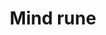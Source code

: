 ---
layout: item
title: Mind rune
item-id: 558
datatable: true
id: 558
name: "Mind rune"
monsters:
  - id: 26
    name: "Zombie"
    combat_level: 13
    wiki_url: "https://oldschool.runescape.wiki/w/Zombie#Level_13"
    drops:
      - quantity: "5"
        noted: false
        rarity: 0.0390625
  - id: 27
    name: "Zombie"
    combat_level: 13
    wiki_url: "https://oldschool.runescape.wiki/w/Zombie#Level_13"
    drops:
      - quantity: "5"
        noted: false
        rarity: 0.0390625
  - id: 28
    name: "Zombie"
    combat_level: 13
    wiki_url: "https://oldschool.runescape.wiki/w/Zombie#Level_13"
    drops:
      - quantity: "5"
        noted: false
        rarity: 0.0390625
  - id: 29
    name: "Zombie"
    combat_level: 13
    wiki_url: "https://oldschool.runescape.wiki/w/Zombie#Level_13"
    drops:
      - quantity: "5"
        noted: false
        rarity: 0.0390625
  - id: 30
    name: "Zombie"
    combat_level: 13
    wiki_url: "https://oldschool.runescape.wiki/w/Zombie#Level_13"
    drops:
      - quantity: "5"
        noted: false
        rarity: 0.0390625
  - id: 31
    name: "Zombie"
    combat_level: 13
    wiki_url: "https://oldschool.runescape.wiki/w/Zombie#Level_13"
    drops:
      - quantity: "5"
        noted: false
        rarity: 0.0390625
  - id: 32
    name: "Zombie"
    combat_level: 13
    wiki_url: "https://oldschool.runescape.wiki/w/Zombie#Level_13"
    drops:
      - quantity: "5"
        noted: false
        rarity: 0.0390625
  - id: 33
    name: "Zombie"
    combat_level: 13
    wiki_url: "https://oldschool.runescape.wiki/w/Zombie#Level_13"
    drops:
      - quantity: "5"
        noted: false
        rarity: 0.0390625
  - id: 34
    name: "Zombie"
    combat_level: 13
    wiki_url: "https://oldschool.runescape.wiki/w/Zombie#Level_13"
    drops:
      - quantity: "5"
        noted: false
        rarity: 0.0390625
  - id: 35
    name: "Zombie"
    combat_level: 13
    wiki_url: "https://oldschool.runescape.wiki/w/Zombie#Level_13"
    drops:
      - quantity: "5"
        noted: false
        rarity: 0.0390625
  - id: 36
    name: "Zombie"
    combat_level: 13
    wiki_url: "https://oldschool.runescape.wiki/w/Zombie#Level_13"
    drops:
      - quantity: "5"
        noted: false
        rarity: 0.0390625
  - id: 37
    name: "Zombie"
    combat_level: 13
    wiki_url: "https://oldschool.runescape.wiki/w/Zombie#Level_13"
    drops:
      - quantity: "5"
        noted: false
        rarity: 0.0390625
  - id: 38
    name: "Zombie"
    combat_level: 13
    wiki_url: "https://oldschool.runescape.wiki/w/Zombie#Level_13"
    drops:
      - quantity: "5"
        noted: false
        rarity: 0.0390625
  - id: 39
    name: "Zombie"
    combat_level: 13
    wiki_url: "https://oldschool.runescape.wiki/w/Zombie#Level_13"
    drops:
      - quantity: "5"
        noted: false
        rarity: 0.0390625
  - id: 40
    name: "Zombie"
    combat_level: 13
    wiki_url: "https://oldschool.runescape.wiki/w/Zombie#Level_13"
    drops:
      - quantity: "5"
        noted: false
        rarity: 0.0390625
  - id: 41
    name: "Zombie"
    combat_level: 13
    wiki_url: "https://oldschool.runescape.wiki/w/Zombie#Level_13"
    drops:
      - quantity: "5"
        noted: false
        rarity: 0.0390625
  - id: 42
    name: "Zombie"
    combat_level: 18
    wiki_url: "https://oldschool.runescape.wiki/w/Zombie#Level_18"
    drops:
      - quantity: "5"
        noted: false
        rarity: 0.0390625
  - id: 43
    name: "Zombie"
    combat_level: 18
    wiki_url: "https://oldschool.runescape.wiki/w/Zombie#Level_18"
    drops:
      - quantity: "5"
        noted: false
        rarity: 0.0390625
  - id: 44
    name: "Zombie"
    combat_level: 18
    wiki_url: "https://oldschool.runescape.wiki/w/Zombie#Level_18"
    drops:
      - quantity: "5"
        noted: false
        rarity: 0.0390625
  - id: 45
    name: "Zombie"
    combat_level: 18
    wiki_url: "https://oldschool.runescape.wiki/w/Zombie#Level_18"
    drops:
      - quantity: "5"
        noted: false
        rarity: 0.0390625
  - id: 46
    name: "Zombie"
    combat_level: 18
    wiki_url: "https://oldschool.runescape.wiki/w/Zombie#Level_18"
    drops:
      - quantity: "5"
        noted: false
        rarity: 0.0390625
  - id: 47
    name: "Zombie"
    combat_level: 18
    wiki_url: "https://oldschool.runescape.wiki/w/Zombie#Level_18"
    drops:
      - quantity: "5"
        noted: false
        rarity: 0.0390625
  - id: 48
    name: "Zombie"
    combat_level: 18
    wiki_url: "https://oldschool.runescape.wiki/w/Zombie#Level_18"
    drops:
      - quantity: "5"
        noted: false
        rarity: 0.0390625
  - id: 49
    name: "Zombie"
    combat_level: 24
    wiki_url: "https://oldschool.runescape.wiki/w/Zombie#Level_24"
    drops:
      - quantity: "5"
        noted: false
        rarity: 0.0390625
  - id: 50
    name: "Zombie"
    combat_level: 24
    wiki_url: "https://oldschool.runescape.wiki/w/Zombie#Level_24"
    drops:
      - quantity: "5"
        noted: false
        rarity: 0.0390625
  - id: 51
    name: "Zombie"
    combat_level: 24
    wiki_url: "https://oldschool.runescape.wiki/w/Zombie#Level_24"
    drops:
      - quantity: "5"
        noted: false
        rarity: 0.0390625
  - id: 52
    name: "Zombie"
    combat_level: 24
    wiki_url: "https://oldschool.runescape.wiki/w/Zombie#Level_24"
    drops:
      - quantity: "5"
        noted: false
        rarity: 0.0390625
  - id: 53
    name: "Zombie"
    combat_level: 24
    wiki_url: "https://oldschool.runescape.wiki/w/Zombie#Level_24"
    drops:
      - quantity: "5"
        noted: false
        rarity: 0.0390625
  - id: 54
    name: "Zombie"
    combat_level: 24
    wiki_url: "https://oldschool.runescape.wiki/w/Zombie#Level_24"
    drops:
      - quantity: "5"
        noted: false
        rarity: 0.0390625
  - id: 55
    name: "Zombie"
    combat_level: 24
    wiki_url: "https://oldschool.runescape.wiki/w/Zombie#Level_24"
    drops:
      - quantity: "5"
        noted: false
        rarity: 0.0390625
  - id: 56
    name: "Zombie"
    combat_level: 24
    wiki_url: "https://oldschool.runescape.wiki/w/Zombie#Level_24"
    drops:
      - quantity: "5"
        noted: false
        rarity: 0.0390625
  - id: 57
    name: "Zombie"
    combat_level: 24
    wiki_url: "https://oldschool.runescape.wiki/w/Zombie#Level_24"
    drops:
      - quantity: "5"
        noted: false
        rarity: 0.0390625
  - id: 58
    name: "Zombie"
    combat_level: 24
    wiki_url: "https://oldschool.runescape.wiki/w/Zombie#Level_24"
    drops:
      - quantity: "5"
        noted: false
        rarity: 0.0390625
  - id: 59
    name: "Zombie"
    combat_level: 24
    wiki_url: "https://oldschool.runescape.wiki/w/Zombie#Level_24"
    drops:
      - quantity: "5"
        noted: false
        rarity: 0.0390625
  - id: 60
    name: "Zombie"
    combat_level: 24
    wiki_url: "https://oldschool.runescape.wiki/w/Zombie#Level_24"
    drops:
      - quantity: "5"
        noted: false
        rarity: 0.0390625
  - id: 61
    name: "Zombie"
    combat_level: 24
    wiki_url: "https://oldschool.runescape.wiki/w/Zombie#Level_24"
    drops:
      - quantity: "5"
        noted: false
        rarity: 0.0390625
  - id: 62
    name: "Zombie"
    combat_level: 24
    wiki_url: "https://oldschool.runescape.wiki/w/Zombie#Level_24"
    drops:
      - quantity: "5"
        noted: false
        rarity: 0.0390625
  - id: 63
    name: "Zombie"
    combat_level: 24
    wiki_url: "https://oldschool.runescape.wiki/w/Zombie#Level_24"
    drops:
      - quantity: "5"
        noted: false
        rarity: 0.0390625
  - id: 291
    name: "Chaos dwarf"
    combat_level: 48
    wiki_url: "https://oldschool.runescape.wiki/w/Chaos_dwarf"
    drops:
      - quantity: "37"
        noted: false
        rarity: 0.0234375
  - id: 299
    name: "Gunthor the brave"
    combat_level: 29
    wiki_url: "https://oldschool.runescape.wiki/w/Gunthor_the_brave"
    drops:
      - quantity: "10"
        noted: false
        rarity: 0.015625
  - id: 510
    name: "Dark wizard"
    combat_level: 20
    wiki_url: "https://oldschool.runescape.wiki/w/Dark_wizard#Level_20"
    drops:
      - quantity: "10"
        noted: false
        rarity: 0.0234375
      - quantity: "18"
        noted: false
        rarity: 0.015625
      - quantity: "10"
        noted: false
        rarity: 0.0234375
      - quantity: "18"
        noted: false
        rarity: 0.015625
  - id: 512
    name: "Dark wizard"
    combat_level: 7
    wiki_url: "https://oldschool.runescape.wiki/w/Dark_wizard#Level_7"
    drops:
      - quantity: "10"
        noted: false
        rarity: 0.0234375
      - quantity: "18"
        noted: false
        rarity: 0.015625
      - quantity: "10"
        noted: false
        rarity: 0.0234375
      - quantity: "18"
        noted: false
        rarity: 0.015625
  - id: 513
    name: "Mugger"
    combat_level: 6
    wiki_url: "https://oldschool.runescape.wiki/w/Mugger"
    drops:
      - quantity: "9"
        noted: false
        rarity: 0.0234375
  - id: 516
    name: "Black Knight"
    combat_level: 33
    wiki_url: "https://oldschool.runescape.wiki/w/Black_Knight"
    drops:
      - quantity: "2"
        noted: false
        rarity: 0.0078125
  - id: 517
    name: "Black Knight"
    combat_level: 33
    wiki_url: "https://oldschool.runescape.wiki/w/Black_Knight"
    drops:
      - quantity: "2"
        noted: false
        rarity: 0.0078125
  - id: 531
    name: "Dark warrior"
    combat_level: 8
    wiki_url: "https://oldschool.runescape.wiki/w/Dark_warrior#Level_8"
    drops:
      - quantity: "2"
        noted: false
        rarity: 0.0234375
      - quantity: "12"
        noted: false
        rarity: 0.0234375
  - id: 655
    name: "Goblin"
    combat_level: 5
    wiki_url: "https://oldschool.runescape.wiki/w/Goblin#Level_5"
    drops:
      - quantity: "2"
        noted: false
        rarity: 0.0234375
  - id: 656
    name: "Goblin"
    combat_level: 5
    wiki_url: "https://oldschool.runescape.wiki/w/Goblin#Level_5"
    drops:
      - quantity: "2"
        noted: false
        rarity: 0.0234375
  - id: 657
    name: "Goblin"
    combat_level: 5
    wiki_url: "https://oldschool.runescape.wiki/w/Goblin#Level_5"
    drops:
      - quantity: "2"
        noted: false
        rarity: 0.0234375
  - id: 658
    name: "Goblin"
    combat_level: 5
    wiki_url: "https://oldschool.runescape.wiki/w/Goblin#Level_5"
    drops:
      - quantity: "2"
        noted: false
        rarity: 0.0234375
  - id: 659
    name: "Goblin"
    combat_level: 5
    wiki_url: "https://oldschool.runescape.wiki/w/Goblin#Level_5"
    drops:
      - quantity: "2"
        noted: false
        rarity: 0.0234375
  - id: 660
    name: "Goblin"
    combat_level: 5
    wiki_url: "https://oldschool.runescape.wiki/w/Goblin#Level_5"
    drops:
      - quantity: "2"
        noted: false
        rarity: 0.0234375
  - id: 661
    name: "Goblin"
    combat_level: 5
    wiki_url: "https://oldschool.runescape.wiki/w/Goblin#Level_5"
    drops:
      - quantity: "2"
        noted: false
        rarity: 0.0234375
  - id: 662
    name: "Goblin"
    combat_level: 5
    wiki_url: "https://oldschool.runescape.wiki/w/Goblin#Level_5"
    drops:
      - quantity: "2"
        noted: false
        rarity: 0.0234375
  - id: 663
    name: "Goblin"
    combat_level: 5
    wiki_url: "https://oldschool.runescape.wiki/w/Goblin#Level_5"
    drops:
      - quantity: "2"
        noted: false
        rarity: 0.0234375
  - id: 664
    name: "Goblin"
    combat_level: 5
    wiki_url: "https://oldschool.runescape.wiki/w/Goblin#Level_5"
    drops:
      - quantity: "2"
        noted: false
        rarity: 0.0234375
  - id: 665
    name: "Goblin"
    combat_level: 5
    wiki_url: "https://oldschool.runescape.wiki/w/Goblin#Level_5"
    drops:
      - quantity: "2"
        noted: false
        rarity: 0.0234375
  - id: 666
    name: "Goblin"
    combat_level: 5
    wiki_url: "https://oldschool.runescape.wiki/w/Goblin#Level_5"
    drops:
      - quantity: "2"
        noted: false
        rarity: 0.0234375
  - id: 667
    name: "Goblin"
    combat_level: 5
    wiki_url: "https://oldschool.runescape.wiki/w/Goblin#Level_5"
    drops:
      - quantity: "2"
        noted: false
        rarity: 0.0234375
  - id: 668
    name: "Goblin"
    combat_level: 5
    wiki_url: "https://oldschool.runescape.wiki/w/Goblin#Level_5"
    drops:
      - quantity: "2"
        noted: false
        rarity: 0.0234375
  - id: 674
    name: "Goblin"
    combat_level: 5
    wiki_url: "https://oldschool.runescape.wiki/w/Goblin#Level_5"
    drops:
      - quantity: "2"
        noted: false
        rarity: 0.0234375
  - id: 677
    name: "Goblin"
    combat_level: 5
    wiki_url: "https://oldschool.runescape.wiki/w/Goblin#Level_5"
    drops:
      - quantity: "2"
        noted: false
        rarity: 0.0234375
  - id: 678
    name: "Goblin"
    combat_level: 5
    wiki_url: "https://oldschool.runescape.wiki/w/Goblin#Level_5"
    drops:
      - quantity: "2"
        noted: false
        rarity: 0.0234375
  - id: 1026
    name: "Bandit"
    combat_level: 22
    wiki_url: "https://oldschool.runescape.wiki/w/Bandit#Level_22"
    drops:
      - quantity: "2"
        noted: false
        rarity: 0.0078125
  - id: 1448
    name: "Thief"
    combat_level: 16
    wiki_url: "https://oldschool.runescape.wiki/w/Thief#Standard"
    drops:
      - quantity: "9"
        noted: false
        rarity: 0.015625
  - id: 1461
    name: "Mugger"
    combat_level: 6
    wiki_url: "https://oldschool.runescape.wiki/w/Mugger"
    drops:
      - quantity: "9"
        noted: false
        rarity: 0.0234375
  - id: 1798
    name: "White Knight"
    combat_level: 36
    wiki_url: "https://oldschool.runescape.wiki/w/White_Knight#Initiate"
    drops:
      - quantity: "5"
        noted: false
        rarity: 0.0859375
      - quantity: "7"
        noted: false
        rarity: 0.0625
      - quantity: "10"
        noted: false
        rarity: 0.0625
      - quantity: "12"
        noted: false
        rarity: 0.0234375
  - id: 1799
    name: "White Knight"
    combat_level: 38
    wiki_url: "https://oldschool.runescape.wiki/w/White_Knight#Proselyte"
    drops:
      - quantity: "5"
        noted: false
        rarity: 0.0859375
      - quantity: "7"
        noted: false
        rarity: 0.0625
      - quantity: "10"
        noted: false
        rarity: 0.0625
      - quantity: "12"
        noted: false
        rarity: 0.0234375
  - id: 1800
    name: "White Knight"
    combat_level: 39
    wiki_url: "https://oldschool.runescape.wiki/w/White_Knight#Acolyte"
    drops:
      - quantity: "5"
        noted: false
        rarity: 0.0859375
      - quantity: "7"
        noted: false
        rarity: 0.0625
      - quantity: "10"
        noted: false
        rarity: 0.0625
      - quantity: "12"
        noted: false
        rarity: 0.0234375
  - id: 1829
    name: "White Knight"
    combat_level: 42
    wiki_url: "https://oldschool.runescape.wiki/w/White_Knight#Partisan"
    drops:
      - quantity: "5"
        noted: false
        rarity: 0.0859375
      - quantity: "7"
        noted: false
        rarity: 0.0625
      - quantity: "10"
        noted: false
        rarity: 0.0625
      - quantity: "12"
        noted: false
        rarity: 0.0234375
  - id: 2085
    name: "Ice giant"
    combat_level: 53
    wiki_url: "https://oldschool.runescape.wiki/w/Ice_giant#Level_53"
    drops:
      - quantity: "24"
        noted: false
        rarity: 0.0234375
  - id: 2086
    name: "Ice giant"
    combat_level: 53
    wiki_url: "https://oldschool.runescape.wiki/w/Ice_giant#Level_53"
    drops:
      - quantity: "24"
        noted: false
        rarity: 0.0234375
  - id: 2087
    name: "Ice giant"
    combat_level: 53
    wiki_url: "https://oldschool.runescape.wiki/w/Ice_giant#Level_53"
    drops:
      - quantity: "24"
        noted: false
        rarity: 0.0234375
  - id: 2088
    name: "Ice giant"
    combat_level: 53
    wiki_url: "https://oldschool.runescape.wiki/w/Ice_giant#Level_53"
    drops:
      - quantity: "24"
        noted: false
        rarity: 0.0234375
  - id: 2089
    name: "Ice giant"
    combat_level: 53
    wiki_url: "https://oldschool.runescape.wiki/w/Ice_giant#Level_53"
    drops:
      - quantity: "24"
        noted: false
        rarity: 0.0234375
  - id: 2098
    name: "Hill Giant"
    combat_level: 28
    wiki_url: "https://oldschool.runescape.wiki/w/Hill_Giant#1"
    drops:
      - quantity: "3"
        noted: false
        rarity: 0.015625
  - id: 2099
    name: "Hill Giant"
    combat_level: 28
    wiki_url: "https://oldschool.runescape.wiki/w/Hill_Giant#2"
    drops:
      - quantity: "3"
        noted: false
        rarity: 0.015625
  - id: 2100
    name: "Hill Giant"
    combat_level: 28
    wiki_url: "https://oldschool.runescape.wiki/w/Hill_Giant#3"
    drops:
      - quantity: "3"
        noted: false
        rarity: 0.015625
  - id: 2101
    name: "Hill Giant"
    combat_level: 28
    wiki_url: "https://oldschool.runescape.wiki/w/Hill_Giant#4"
    drops:
      - quantity: "3"
        noted: false
        rarity: 0.015625
  - id: 2102
    name: "Hill Giant"
    combat_level: 28
    wiki_url: "https://oldschool.runescape.wiki/w/Hill_Giant#5"
    drops:
      - quantity: "3"
        noted: false
        rarity: 0.015625
  - id: 2103
    name: "Hill Giant"
    combat_level: 28
    wiki_url: "https://oldschool.runescape.wiki/w/Hill_Giant#6"
    drops:
      - quantity: "3"
        noted: false
        rarity: 0.015625
  - id: 2481
    name: "Minotaur"
    combat_level: 12
    wiki_url: "https://oldschool.runescape.wiki/w/Minotaur#Level_12"
    drops:
      - quantity: "1"
        noted: false
        rarity: 0.009900990099009901
  - id: 2482
    name: "Minotaur"
    combat_level: 19
    wiki_url: "https://oldschool.runescape.wiki/w/Minotaur#Level_12"
    drops:
      - quantity: "1"
        noted: false
        rarity: 0.009900990099009901
  - id: 2483
    name: "Minotaur"
    combat_level: 27
    wiki_url: "https://oldschool.runescape.wiki/w/Minotaur#Level_27"
    drops:
      - quantity: "1"
        noted: false
        rarity: 0.009900990099009901
  - id: 2484
    name: "Goblin"
    combat_level: 5
    wiki_url: "https://oldschool.runescape.wiki/w/Goblin#Level_5"
    drops:
      - quantity: "2"
        noted: false
        rarity: 0.0234375
  - id: 2485
    name: "Goblin"
    combat_level: 13
    wiki_url: "https://oldschool.runescape.wiki/w/Goblin#Level_13"
    drops:
      - quantity: "2"
        noted: false
        rarity: 0.0234375
  - id: 2486
    name: "Goblin"
    combat_level: 11
    wiki_url: "https://oldschool.runescape.wiki/w/Goblin#Level_11"
    drops:
      - quantity: "2"
        noted: false
        rarity: 0.0234375
  - id: 2487
    name: "Goblin"
    combat_level: 16
    wiki_url: "https://oldschool.runescape.wiki/w/Goblin#Level_16"
    drops:
      - quantity: "2"
        noted: false
        rarity: 0.0234375
  - id: 2488
    name: "Goblin"
    combat_level: 25
    wiki_url: "https://oldschool.runescape.wiki/w/Goblin#Level_25"
    drops:
      - quantity: "2"
        noted: false
        rarity: 0.0234375
  - id: 2489
    name: "Goblin"
    combat_level: 16
    wiki_url: "https://oldschool.runescape.wiki/w/Goblin#Level_16"
    drops:
      - quantity: "2"
        noted: false
        rarity: 0.0234375
  - id: 2501
    name: "Zombie"
    combat_level: 30
    wiki_url: "https://oldschool.runescape.wiki/w/Zombie#Level_30"
    drops:
      - quantity: "5"
        noted: false
        rarity: 0.0390625
  - id: 2502
    name: "Zombie"
    combat_level: 30
    wiki_url: "https://oldschool.runescape.wiki/w/Zombie#Level_30"
    drops:
      - quantity: "5"
        noted: false
        rarity: 0.0390625
  - id: 2503
    name: "Zombie"
    combat_level: 30
    wiki_url: "https://oldschool.runescape.wiki/w/Zombie#Level_30"
    drops:
      - quantity: "5"
        noted: false
        rarity: 0.0390625
  - id: 2504
    name: "Zombie"
    combat_level: 44
    wiki_url: "https://oldschool.runescape.wiki/w/Zombie#Level_44"
    drops:
      - quantity: "5"
        noted: false
        rarity: 0.0390625
  - id: 2505
    name: "Zombie"
    combat_level: 44
    wiki_url: "https://oldschool.runescape.wiki/w/Zombie#Level_44"
    drops:
      - quantity: "5"
        noted: false
        rarity: 0.0390625
  - id: 2506
    name: "Zombie"
    combat_level: 44
    wiki_url: "https://oldschool.runescape.wiki/w/Zombie#Level_44"
    drops:
      - quantity: "5"
        noted: false
        rarity: 0.0390625
  - id: 2507
    name: "Zombie"
    combat_level: 53
    wiki_url: "https://oldschool.runescape.wiki/w/Zombie#Level_53"
    drops:
      - quantity: "5"
        noted: false
        rarity: 0.0390625
  - id: 2508
    name: "Zombie"
    combat_level: 53
    wiki_url: "https://oldschool.runescape.wiki/w/Zombie#Level_53"
    drops:
      - quantity: "5"
        noted: false
        rarity: 0.0390625
  - id: 2509
    name: "Zombie"
    combat_level: 53
    wiki_url: "https://oldschool.runescape.wiki/w/Zombie#Level_53"
    drops:
      - quantity: "5"
        noted: false
        rarity: 0.0390625
  - id: 3014
    name: "Man"
    combat_level: 2
    wiki_url: "https://oldschool.runescape.wiki/w/Man#Blue_Moon_Inn"
    drops:
      - quantity: "9"
        noted: false
        rarity: 0.015625
  - id: 3015
    name: "Woman"
    combat_level: 2
    wiki_url: "https://oldschool.runescape.wiki/w/Woman"
    drops:
      - quantity: "9"
        noted: false
        rarity: 0.015625
  - id: 3028
    name: "Goblin"
    combat_level: 2
    wiki_url: "https://oldschool.runescape.wiki/w/Goblin#Level_2"
    drops:
      - quantity: "2"
        noted: false
        rarity: 0.0234375
  - id: 3029
    name: "Goblin"
    combat_level: 2
    wiki_url: "https://oldschool.runescape.wiki/w/Goblin#Level_2"
    drops:
      - quantity: "2"
        noted: false
        rarity: 0.0234375
  - id: 3030
    name: "Goblin"
    combat_level: 2
    wiki_url: "https://oldschool.runescape.wiki/w/Goblin#Level_2"
    drops:
      - quantity: "2"
        noted: false
        rarity: 0.0234375
  - id: 3031
    name: "Goblin"
    combat_level: 2
    wiki_url: "https://oldschool.runescape.wiki/w/Goblin#Level_2"
    drops:
      - quantity: "2"
        noted: false
        rarity: 0.0234375
  - id: 3032
    name: "Goblin"
    combat_level: 2
    wiki_url: "https://oldschool.runescape.wiki/w/Goblin#Level_2"
    drops:
      - quantity: "2"
        noted: false
        rarity: 0.0234375
  - id: 3033
    name: "Goblin"
    combat_level: 2
    wiki_url: "https://oldschool.runescape.wiki/w/Goblin#Level_2"
    drops:
      - quantity: "2"
        noted: false
        rarity: 0.0234375
  - id: 3034
    name: "Goblin"
    combat_level: 2
    wiki_url: "https://oldschool.runescape.wiki/w/Goblin#Level_2"
    drops:
      - quantity: "2"
        noted: false
        rarity: 0.0234375
  - id: 3035
    name: "Goblin"
    combat_level: 2
    wiki_url: "https://oldschool.runescape.wiki/w/Goblin#Level_2"
    drops:
      - quantity: "2"
        noted: false
        rarity: 0.0234375
  - id: 3036
    name: "Goblin"
    combat_level: 2
    wiki_url: "https://oldschool.runescape.wiki/w/Goblin#Level_2"
    drops:
      - quantity: "2"
        noted: false
        rarity: 0.0234375
  - id: 3037
    name: "Goblin"
    combat_level: 2
    wiki_url: "https://oldschool.runescape.wiki/w/Goblin#Level_2"
    drops:
      - quantity: "2"
        noted: false
        rarity: 0.0234375
  - id: 3038
    name: "Goblin"
    combat_level: 2
    wiki_url: "https://oldschool.runescape.wiki/w/Goblin#Level_2"
    drops:
      - quantity: "2"
        noted: false
        rarity: 0.0234375
  - id: 3039
    name: "Goblin"
    combat_level: 2
    wiki_url: "https://oldschool.runescape.wiki/w/Goblin#Level_2"
    drops:
      - quantity: "2"
        noted: false
        rarity: 0.0234375
  - id: 3040
    name: "Goblin"
    combat_level: 2
    wiki_url: "https://oldschool.runescape.wiki/w/Goblin#Level_2"
    drops:
      - quantity: "2"
        noted: false
        rarity: 0.0234375
  - id: 3041
    name: "Goblin"
    combat_level: 2
    wiki_url: "https://oldschool.runescape.wiki/w/Goblin#Level_2"
    drops:
      - quantity: "2"
        noted: false
        rarity: 0.0234375
  - id: 3042
    name: "Goblin"
    combat_level: 2
    wiki_url: "https://oldschool.runescape.wiki/w/Goblin#Level_2"
    drops:
      - quantity: "2"
        noted: false
        rarity: 0.0234375
  - id: 3043
    name: "Goblin"
    combat_level: 2
    wiki_url: "https://oldschool.runescape.wiki/w/Goblin#Level_2"
    drops:
      - quantity: "2"
        noted: false
        rarity: 0.0234375
  - id: 3044
    name: "Goblin"
    combat_level: 2
    wiki_url: "https://oldschool.runescape.wiki/w/Goblin#Level_2"
    drops:
      - quantity: "2"
        noted: false
        rarity: 0.0234375
  - id: 3045
    name: "Goblin"
    combat_level: 5
    wiki_url: "https://oldschool.runescape.wiki/w/Goblin#Level_5"
    drops:
      - quantity: "2"
        noted: false
        rarity: 0.0234375
  - id: 3046
    name: "Goblin"
    combat_level: 13
    wiki_url: "https://oldschool.runescape.wiki/w/Goblin#Level_13"
    drops:
      - quantity: "2"
        noted: false
        rarity: 0.0234375
  - id: 3047
    name: "Goblin"
    combat_level: 5
    wiki_url: "https://oldschool.runescape.wiki/w/Goblin#Level_5"
    drops:
      - quantity: "2"
        noted: false
        rarity: 0.0234375
  - id: 3048
    name: "Goblin"
    combat_level: 5
    wiki_url: "https://oldschool.runescape.wiki/w/Goblin#Level_5"
    drops:
      - quantity: "2"
        noted: false
        rarity: 0.0234375
  - id: 3051
    name: "Goblin"
    combat_level: 2
    wiki_url: "https://oldschool.runescape.wiki/w/Goblin#Level_2"
    drops:
      - quantity: "2"
        noted: false
        rarity: 0.0234375
  - id: 3052
    name: "Goblin"
    combat_level: 2
    wiki_url: "https://oldschool.runescape.wiki/w/Goblin#Level_2"
    drops:
      - quantity: "2"
        noted: false
        rarity: 0.0234375
  - id: 3053
    name: "Goblin"
    combat_level: 2
    wiki_url: "https://oldschool.runescape.wiki/w/Goblin#Level_2"
    drops:
      - quantity: "2"
        noted: false
        rarity: 0.0234375
  - id: 3054
    name: "Goblin"
    combat_level: 2
    wiki_url: "https://oldschool.runescape.wiki/w/Goblin#Level_2"
    drops:
      - quantity: "2"
        noted: false
        rarity: 0.0234375
  - id: 3055
    name: "Barbarian"
    combat_level: 17
    wiki_url: "https://oldschool.runescape.wiki/w/Barbarian#Level_17_(Alberich)"
    drops:
      - quantity: "5"
        noted: false
        rarity: 0.015625
      - quantity: "10"
        noted: false
        rarity: 0.015625
  - id: 3056
    name: "Barbarian"
    combat_level: 10
    wiki_url: "https://oldschool.runescape.wiki/w/Barbarian#Level_10_(Fafner)"
    drops:
      - quantity: "5"
        noted: false
        rarity: 0.015625
      - quantity: "10"
        noted: false
        rarity: 0.015625
  - id: 3057
    name: "Barbarian"
    combat_level: 17
    wiki_url: "https://oldschool.runescape.wiki/w/Barbarian#Level_17_(Fasolt)"
    drops:
      - quantity: "5"
        noted: false
        rarity: 0.015625
      - quantity: "10"
        noted: false
        rarity: 0.015625
  - id: 3058
    name: "Barbarian"
    combat_level: 17
    wiki_url: "https://oldschool.runescape.wiki/w/Barbarian#Level_17_(Siegmund)"
    drops:
      - quantity: "5"
        noted: false
        rarity: 0.015625
      - quantity: "10"
        noted: false
        rarity: 0.015625
  - id: 3059
    name: "Barbarian"
    combat_level: 10
    wiki_url: "https://oldschool.runescape.wiki/w/Barbarian#Level_10_(Siegfried)"
    drops:
      - quantity: "5"
        noted: false
        rarity: 0.015625
      - quantity: "10"
        noted: false
        rarity: 0.015625
  - id: 3060
    name: "Barbarian"
    combat_level: 10
    wiki_url: "https://oldschool.runescape.wiki/w/Barbarian#Level_10_(Lydspor)"
    drops:
      - quantity: "5"
        noted: false
        rarity: 0.015625
      - quantity: "10"
        noted: false
        rarity: 0.015625
  - id: 3061
    name: "Barbarian"
    combat_level: 10
    wiki_url: "https://oldschool.runescape.wiki/w/Barbarian#Level_10_(Hagen)"
    drops:
      - quantity: "5"
        noted: false
        rarity: 0.015625
      - quantity: "10"
        noted: false
        rarity: 0.015625
  - id: 3062
    name: "Barbarian"
    combat_level: 17
    wiki_url: "https://oldschool.runescape.wiki/w/Barbarian#Level_17_(Minarch)"
    drops:
      - quantity: "5"
        noted: false
        rarity: 0.015625
      - quantity: "10"
        noted: false
        rarity: 0.015625
  - id: 3064
    name: "Barbarian"
    combat_level: 10
    wiki_url: "https://oldschool.runescape.wiki/w/Barbarian#Level_10_(Wotan)"
    drops:
      - quantity: "5"
        noted: false
        rarity: 0.015625
      - quantity: "10"
        noted: false
        rarity: 0.015625
  - id: 3065
    name: "Barbarian"
    combat_level: 10
    wiki_url: "https://oldschool.runescape.wiki/w/Barbarian#Level_10_(Acelin)"
    drops:
      - quantity: "5"
        noted: false
        rarity: 0.015625
      - quantity: "10"
        noted: false
        rarity: 0.015625
  - id: 3066
    name: "Barbarian"
    combat_level: 10
    wiki_url: "https://oldschool.runescape.wiki/w/Barbarian#Level_10_(Adelino)"
    drops:
      - quantity: "5"
        noted: false
        rarity: 0.015625
      - quantity: "10"
        noted: false
        rarity: 0.015625
  - id: 3067
    name: "Barbarian"
    combat_level: 10
    wiki_url: "https://oldschool.runescape.wiki/w/Barbarian#Level_10_(Adolpho)"
    drops:
      - quantity: "5"
        noted: false
        rarity: 0.015625
      - quantity: "10"
        noted: false
        rarity: 0.015625
  - id: 3068
    name: "Barbarian"
    combat_level: 15
    wiki_url: "https://oldschool.runescape.wiki/w/Barbarian#Level_15_(Aitan)"
    drops:
      - quantity: "5"
        noted: false
        rarity: 0.015625
      - quantity: "10"
        noted: false
        rarity: 0.015625
  - id: 3069
    name: "Barbarian"
    combat_level: 17
    wiki_url: "https://oldschool.runescape.wiki/w/Barbarian#Level_17_(Brunnhilde)"
    drops:
      - quantity: "5"
        noted: false
        rarity: 0.015625
      - quantity: "10"
        noted: false
        rarity: 0.015625
  - id: 3070
    name: "Barbarian"
    combat_level: 10
    wiki_url: "https://oldschool.runescape.wiki/w/Barbarian#Level_10_(Gutrune)"
    drops:
      - quantity: "5"
        noted: false
        rarity: 0.015625
      - quantity: "10"
        noted: false
        rarity: 0.015625
  - id: 3071
    name: "Barbarian"
    combat_level: 10
    wiki_url: "https://oldschool.runescape.wiki/w/Barbarian#Level_10_(Edelschwarz)"
    drops:
      - quantity: "5"
        noted: false
        rarity: 0.015625
      - quantity: "10"
        noted: false
        rarity: 0.015625
  - id: 3072
    name: "Barbarian"
    combat_level: 9
    wiki_url: "https://oldschool.runescape.wiki/w/Barbarian#Level_9_(Sieglinde)"
    drops:
      - quantity: "5"
        noted: false
        rarity: 0.015625
      - quantity: "10"
        noted: false
        rarity: 0.015625
  - id: 3073
    name: "Goblin"
    combat_level: 5
    wiki_url: "https://oldschool.runescape.wiki/w/Goblin#Level_5"
    drops:
      - quantity: "2"
        noted: false
        rarity: 0.0234375
  - id: 3074
    name: "Goblin"
    combat_level: 5
    wiki_url: "https://oldschool.runescape.wiki/w/Goblin#Level_5"
    drops:
      - quantity: "2"
        noted: false
        rarity: 0.0234375
  - id: 3075
    name: "Goblin"
    combat_level: 5
    wiki_url: "https://oldschool.runescape.wiki/w/Goblin#Level_5"
    drops:
      - quantity: "2"
        noted: false
        rarity: 0.0234375
  - id: 3076
    name: "Goblin"
    combat_level: 5
    wiki_url: "https://oldschool.runescape.wiki/w/Goblin#Level_5"
    drops:
      - quantity: "2"
        noted: false
        rarity: 0.0234375
  - id: 3106
    name: "Man"
    combat_level: 2
    wiki_url: "https://oldschool.runescape.wiki/w/Man#Blue"
    drops:
      - quantity: "9"
        noted: false
        rarity: 0.015625
  - id: 3107
    name: "Man"
    combat_level: 2
    wiki_url: "https://oldschool.runescape.wiki/w/Man#Red"
    drops:
      - quantity: "9"
        noted: false
        rarity: 0.015625
  - id: 3108
    name: "Man"
    combat_level: 2
    wiki_url: "https://oldschool.runescape.wiki/w/Man#Green"
    drops:
      - quantity: "9"
        noted: false
        rarity: 0.015625
  - id: 3109
    name: "Man"
    combat_level: 2
    wiki_url: "https://oldschool.runescape.wiki/w/Man#Backpack"
    drops:
      - quantity: "9"
        noted: false
        rarity: 0.015625
  - id: 3110
    name: "Man"
    combat_level: 2
    wiki_url: "https://oldschool.runescape.wiki/w/Man#Backpack_(Musa_Point)"
    drops:
      - quantity: "9"
        noted: false
        rarity: 0.015625
  - id: 3111
    name: "Woman"
    combat_level: 2
    wiki_url: "https://oldschool.runescape.wiki/w/Woman"
    drops:
      - quantity: "9"
        noted: false
        rarity: 0.015625
  - id: 3112
    name: "Woman"
    combat_level: 2
    wiki_url: "https://oldschool.runescape.wiki/w/Woman"
    drops:
      - quantity: "9"
        noted: false
        rarity: 0.015625
  - id: 3113
    name: "Woman"
    combat_level: 2
    wiki_url: "https://oldschool.runescape.wiki/w/Woman"
    drops:
      - quantity: "9"
        noted: false
        rarity: 0.015625
  - id: 3114
    name: "Farmer"
    combat_level: 7
    wiki_url: "https://oldschool.runescape.wiki/w/Farmer"
    drops:
      - quantity: "9"
        noted: false
        rarity: 0.015625
      - quantity: "9"
        noted: false
        rarity: 0.015625
  - id: 3243
    name: "Farmer"
    combat_level: 7
    wiki_url: "https://oldschool.runescape.wiki/w/Farmer"
    drops:
      - quantity: "9"
        noted: false
        rarity: 0.015625
      - quantity: "9"
        noted: false
        rarity: 0.015625
  - id: 3244
    name: "Farmer"
    combat_level: 7
    wiki_url: "https://oldschool.runescape.wiki/w/Farmer"
    drops:
      - quantity: "9"
        noted: false
        rarity: 0.015625
      - quantity: "9"
        noted: false
        rarity: 0.015625
  - id: 3252
    name: "Thief"
    combat_level: 16
    wiki_url: "https://oldschool.runescape.wiki/w/Thief#Standard"
    drops:
      - quantity: "9"
        noted: false
        rarity: 0.015625
  - id: 3253
    name: "Thief"
    combat_level: 16
    wiki_url: "https://oldschool.runescape.wiki/w/Thief#Standard"
    drops:
      - quantity: "9"
        noted: false
        rarity: 0.015625
  - id: 3257
    name: "Wizard"
    combat_level: 9
    wiki_url: "https://oldschool.runescape.wiki/w/Wizard"
    drops:
      - quantity: "5"
        noted: false
        rarity: 0.0234375
      - quantity: "12"
        noted: false
        rarity: 0.015625
  - id: 3261
    name: "Man"
    combat_level: 2
    wiki_url: "https://oldschool.runescape.wiki/w/Man#Black"
    drops:
      - quantity: "9"
        noted: false
        rarity: 0.015625
  - id: 3262
    name: "Barbarian"
    combat_level: 8
    wiki_url: "https://oldschool.runescape.wiki/w/Barbarian#Level_8"
    drops:
      - quantity: "5"
        noted: false
        rarity: 0.015625
      - quantity: "10"
        noted: false
        rarity: 0.015625
  - id: 3263
    name: "Drunken man"
    combat_level: 3
    wiki_url: "https://oldschool.runescape.wiki/w/Drunken_man"
    drops:
      - quantity: "9"
        noted: false
        rarity: 0.015625
  - id: 3264
    name: "Man"
    combat_level: 2
    wiki_url: "https://oldschool.runescape.wiki/w/Man#Light_blue"
    drops:
      - quantity: "9"
        noted: false
        rarity: 0.015625
  - id: 3265
    name: "Man"
    combat_level: 2
    wiki_url: "https://oldschool.runescape.wiki/w/Man#Pink"
    drops:
      - quantity: "9"
        noted: false
        rarity: 0.015625
  - id: 3268
    name: "Woman"
    combat_level: 2
    wiki_url: "https://oldschool.runescape.wiki/w/Woman"
    drops:
      - quantity: "9"
        noted: false
        rarity: 0.015625
  - id: 3279
    name: "Cuffs"
    combat_level: 3
    wiki_url: "https://oldschool.runescape.wiki/w/Cuffs"
    drops:
      - quantity: "9"
        noted: false
        rarity: 0.015625
  - id: 3280
    name: "Narf"
    combat_level: 2
    wiki_url: "https://oldschool.runescape.wiki/w/Narf"
    drops:
      - quantity: "9"
        noted: false
        rarity: 0.015625
  - id: 3281
    name: "Rusty"
    combat_level: 2
    wiki_url: "https://oldschool.runescape.wiki/w/Rusty"
    drops:
      - quantity: "9"
        noted: false
        rarity: 0.015625
  - id: 3282
    name: "Jeff"
    combat_level: 2
    wiki_url: "https://oldschool.runescape.wiki/w/Jeff"
    drops:
      - quantity: "9"
        noted: false
        rarity: 0.015625
  - id: 3284
    name: "Hengel"
    combat_level: 2
    wiki_url: "https://oldschool.runescape.wiki/w/Hengel"
    drops:
      - quantity: "9"
        noted: false
        rarity: 0.015625
  - id: 3285
    name: "Anja"
    combat_level: 2
    wiki_url: "https://oldschool.runescape.wiki/w/Anja"
    drops:
      - quantity: "9"
        noted: false
        rarity: 0.015625
  - id: 3292
    name: "Al-Kharid warrior"
    combat_level: 9
    wiki_url: "https://oldschool.runescape.wiki/w/Al-Kharid_warrior"
    drops:
      - quantity: "9"
        noted: false
        rarity: 0.015625
  - id: 3298
    name: "Man"
    combat_level: 2
    wiki_url: "https://oldschool.runescape.wiki/w/Man#Cavalier"
    drops:
      - quantity: "9"
        noted: false
        rarity: 0.015625
  - id: 3299
    name: "Woman"
    combat_level: 2
    wiki_url: "https://oldschool.runescape.wiki/w/Woman"
    drops:
      - quantity: "9"
        noted: false
        rarity: 0.015625
  - id: 3652
    name: "Man"
    combat_level: 2
    wiki_url: "https://oldschool.runescape.wiki/w/Man#Karamja"
    drops:
      - quantity: "9"
        noted: false
        rarity: 0.015625
  - id: 4114
    name: "White Knight"
    combat_level: 36
    wiki_url: "https://oldschool.runescape.wiki/w/White_Knight#Partisan"
    drops:
      - quantity: "5"
        noted: false
        rarity: 0.0859375
      - quantity: "7"
        noted: false
        rarity: 0.0625
      - quantity: "10"
        noted: false
        rarity: 0.0625
      - quantity: "12"
        noted: false
        rarity: 0.0234375
  - id: 4167
    name: "Outlaw"
    combat_level: 32
    wiki_url: "https://oldschool.runescape.wiki/w/Outlaw"
    drops:
      - quantity: "9"
        noted: false
        rarity: 0.015625
  - id: 4168
    name: "Outlaw"
    combat_level: 32
    wiki_url: "https://oldschool.runescape.wiki/w/Outlaw"
    drops:
      - quantity: "9"
        noted: false
        rarity: 0.015625
  - id: 4169
    name: "Outlaw"
    combat_level: 32
    wiki_url: "https://oldschool.runescape.wiki/w/Outlaw"
    drops:
      - quantity: "9"
        noted: false
        rarity: 0.015625
  - id: 4170
    name: "Outlaw"
    combat_level: 32
    wiki_url: "https://oldschool.runescape.wiki/w/Outlaw"
    drops:
      - quantity: "9"
        noted: false
        rarity: 0.015625
  - id: 4171
    name: "Outlaw"
    combat_level: 32
    wiki_url: "https://oldschool.runescape.wiki/w/Outlaw"
    drops:
      - quantity: "9"
        noted: false
        rarity: 0.015625
  - id: 4172
    name: "Outlaw"
    combat_level: 32
    wiki_url: "https://oldschool.runescape.wiki/w/Outlaw"
    drops:
      - quantity: "9"
        noted: false
        rarity: 0.015625
  - id: 4173
    name: "Outlaw"
    combat_level: 32
    wiki_url: "https://oldschool.runescape.wiki/w/Outlaw"
    drops:
      - quantity: "9"
        noted: false
        rarity: 0.015625
  - id: 4174
    name: "Outlaw"
    combat_level: 32
    wiki_url: "https://oldschool.runescape.wiki/w/Outlaw"
    drops:
      - quantity: "9"
        noted: false
        rarity: 0.015625
  - id: 4175
    name: "Outlaw"
    combat_level: 32
    wiki_url: "https://oldschool.runescape.wiki/w/Outlaw"
    drops:
      - quantity: "9"
        noted: false
        rarity: 0.015625
  - id: 4176
    name: "Outlaw"
    combat_level: 32
    wiki_url: "https://oldschool.runescape.wiki/w/Outlaw"
    drops:
      - quantity: "9"
        noted: false
        rarity: 0.015625
  - id: 4331
    name: "Black Knight"
    combat_level: 33
    wiki_url: "https://oldschool.runescape.wiki/w/Black_Knight"
    drops:
      - quantity: "2"
        noted: false
        rarity: 0.0078125
  - id: 5086
    name: "Dark wizard"
    combat_level: 7
    wiki_url: "https://oldschool.runescape.wiki/w/Dark_wizard#Level_7"
    drops:
      - quantity: "10"
        noted: false
        rarity: 0.0234375
      - quantity: "18"
        noted: false
        rarity: 0.015625
      - quantity: "10"
        noted: false
        rarity: 0.0234375
      - quantity: "18"
        noted: false
        rarity: 0.015625
  - id: 5087
    name: "Dark wizard"
    combat_level: 7
    wiki_url: "https://oldschool.runescape.wiki/w/Dark_wizard#Level_7"
    drops:
      - quantity: "10"
        noted: false
        rarity: 0.0234375
      - quantity: "18"
        noted: false
        rarity: 0.015625
      - quantity: "10"
        noted: false
        rarity: 0.0234375
      - quantity: "18"
        noted: false
        rarity: 0.015625
  - id: 5088
    name: "Dark wizard"
    combat_level: 20
    wiki_url: "https://oldschool.runescape.wiki/w/Dark_wizard#Level_20"
    drops:
      - quantity: "10"
        noted: false
        rarity: 0.0234375
      - quantity: "18"
        noted: false
        rarity: 0.015625
      - quantity: "10"
        noted: false
        rarity: 0.0234375
      - quantity: "18"
        noted: false
        rarity: 0.015625
  - id: 5089
    name: "Dark wizard"
    combat_level: 20
    wiki_url: "https://oldschool.runescape.wiki/w/Dark_wizard#Level_20"
    drops:
      - quantity: "10"
        noted: false
        rarity: 0.0234375
      - quantity: "18"
        noted: false
        rarity: 0.015625
      - quantity: "10"
        noted: false
        rarity: 0.0234375
      - quantity: "18"
        noted: false
        rarity: 0.015625
  - id: 5192
    name: "Goblin"
    combat_level: 2
    wiki_url: "https://oldschool.runescape.wiki/w/Goblin#Level_2"
    drops:
      - quantity: "2"
        noted: false
        rarity: 0.0234375
  - id: 5193
    name: "Goblin"
    combat_level: 2
    wiki_url: "https://oldschool.runescape.wiki/w/Goblin#Level_2"
    drops:
      - quantity: "2"
        noted: false
        rarity: 0.0234375
  - id: 5195
    name: "Goblin"
    combat_level: 2
    wiki_url: "https://oldschool.runescape.wiki/w/Goblin#Level_2"
    drops:
      - quantity: "2"
        noted: false
        rarity: 0.0234375
  - id: 5196
    name: "Goblin"
    combat_level: 2
    wiki_url: "https://oldschool.runescape.wiki/w/Goblin#Level_2"
    drops:
      - quantity: "2"
        noted: false
        rarity: 0.0234375
  - id: 5197
    name: "Goblin"
    combat_level: 2
    wiki_url: "https://oldschool.runescape.wiki/w/Goblin#Level_2"
    drops:
      - quantity: "2"
        noted: false
        rarity: 0.0234375
  - id: 5198
    name: "Goblin"
    combat_level: 2
    wiki_url: "https://oldschool.runescape.wiki/w/Goblin#Level_2"
    drops:
      - quantity: "2"
        noted: false
        rarity: 0.0234375
  - id: 5199
    name: "Goblin"
    combat_level: 2
    wiki_url: "https://oldschool.runescape.wiki/w/Goblin#Level_2"
    drops:
      - quantity: "2"
        noted: false
        rarity: 0.0234375
  - id: 5200
    name: "Goblin"
    combat_level: 2
    wiki_url: "https://oldschool.runescape.wiki/w/Goblin#Level_2"
    drops:
      - quantity: "2"
        noted: false
        rarity: 0.0234375
  - id: 5201
    name: "Goblin"
    combat_level: 2
    wiki_url: "https://oldschool.runescape.wiki/w/Goblin#Level_2"
    drops:
      - quantity: "2"
        noted: false
        rarity: 0.0234375
  - id: 5202
    name: "Goblin"
    combat_level: 2
    wiki_url: "https://oldschool.runescape.wiki/w/Goblin#Level_2"
    drops:
      - quantity: "2"
        noted: false
        rarity: 0.0234375
  - id: 5203
    name: "Goblin"
    combat_level: 2
    wiki_url: "https://oldschool.runescape.wiki/w/Goblin#Level_2"
    drops:
      - quantity: "2"
        noted: false
        rarity: 0.0234375
  - id: 5204
    name: "Goblin"
    combat_level: 2
    wiki_url: "https://oldschool.runescape.wiki/w/Goblin#Level_2"
    drops:
      - quantity: "2"
        noted: false
        rarity: 0.0234375
  - id: 5205
    name: "Goblin"
    combat_level: 2
    wiki_url: "https://oldschool.runescape.wiki/w/Goblin#Level_2"
    drops:
      - quantity: "2"
        noted: false
        rarity: 0.0234375
  - id: 5206
    name: "Goblin"
    combat_level: 2
    wiki_url: "https://oldschool.runescape.wiki/w/Goblin#Level_2"
    drops:
      - quantity: "2"
        noted: false
        rarity: 0.0234375
  - id: 5207
    name: "Goblin"
    combat_level: 2
    wiki_url: "https://oldschool.runescape.wiki/w/Goblin#Level_2"
    drops:
      - quantity: "2"
        noted: false
        rarity: 0.0234375
  - id: 5208
    name: "Goblin"
    combat_level: 2
    wiki_url: "https://oldschool.runescape.wiki/w/Goblin#Level_2"
    drops:
      - quantity: "2"
        noted: false
        rarity: 0.0234375
  - id: 5217
    name: "Thief"
    combat_level: 16
    wiki_url: "https://oldschool.runescape.wiki/w/Thief#Varrock_Gang"
    drops:
      - quantity: "9"
        noted: false
        rarity: 0.015625
  - id: 5218
    name: "Thief"
    combat_level: 16
    wiki_url: "https://oldschool.runescape.wiki/w/Thief#Varrock_Gang"
    drops:
      - quantity: "9"
        noted: false
        rarity: 0.015625
  - id: 5219
    name: "Thief"
    combat_level: 16
    wiki_url: "https://oldschool.runescape.wiki/w/Thief#Varrock_Gang"
    drops:
      - quantity: "9"
        noted: false
        rarity: 0.015625
  - id: 5220
    name: "Thief"
    combat_level: 16
    wiki_url: "https://oldschool.runescape.wiki/w/Thief#Varrock_Gang"
    drops:
      - quantity: "9"
        noted: false
        rarity: 0.015625
  - id: 6596
    name: "Zombie"
    combat_level: 18
    wiki_url: "https://oldschool.runescape.wiki/w/Zombie#Level_18"
    drops:
      - quantity: "5"
        noted: false
        rarity: 0.0390625
  - id: 6597
    name: "Zombie"
    combat_level: 18
    wiki_url: "https://oldschool.runescape.wiki/w/Zombie#Level_18"
    drops:
      - quantity: "5"
        noted: false
        rarity: 0.0390625
  - id: 6598
    name: "Zombie"
    combat_level: 18
    wiki_url: "https://oldschool.runescape.wiki/w/Zombie#Level_18"
    drops:
      - quantity: "5"
        noted: false
        rarity: 0.0390625
  - id: 6815
    name: "Man"
    combat_level: 2
    wiki_url: "https://oldschool.runescape.wiki/w/Man#Backpack"
    drops:
      - quantity: "9"
        noted: false
        rarity: 0.015625
  - id: 6818
    name: "Man"
    combat_level: 2
    wiki_url: "https://oldschool.runescape.wiki/w/Man#Blue"
    drops:
      - quantity: "9"
        noted: false
        rarity: 0.015625
  - id: 6987
    name: "Man"
    combat_level: 2
    wiki_url: "https://oldschool.runescape.wiki/w/Man#Blue"
    drops:
      - quantity: "9"
        noted: false
        rarity: 0.015625
  - id: 6988
    name: "Man"
    combat_level: 2
    wiki_url: "https://oldschool.runescape.wiki/w/Man#Red"
    drops:
      - quantity: "9"
        noted: false
        rarity: 0.015625
  - id: 6989
    name: "Man"
    combat_level: 2
    wiki_url: "https://oldschool.runescape.wiki/w/Man#Green"
    drops:
      - quantity: "9"
        noted: false
        rarity: 0.015625
  - id: 6990
    name: "Woman"
    combat_level: 2
    wiki_url: "https://oldschool.runescape.wiki/w/Woman"
    drops:
      - quantity: "9"
        noted: false
        rarity: 0.015625
  - id: 6991
    name: "Woman"
    combat_level: 2
    wiki_url: "https://oldschool.runescape.wiki/w/Woman"
    drops:
      - quantity: "9"
        noted: false
        rarity: 0.015625
  - id: 6992
    name: "Woman"
    combat_level: 2
    wiki_url: "https://oldschool.runescape.wiki/w/Woman"
    drops:
      - quantity: "9"
        noted: false
        rarity: 0.015625
  - id: 6996
    name: "Mugger"
    combat_level: 6
    wiki_url: "https://oldschool.runescape.wiki/w/Mugger"
    drops:
      - quantity: "9"
        noted: false
        rarity: 0.0234375
  - id: 7261
    name: "Hill Giant"
    combat_level: 28
    wiki_url: "https://oldschool.runescape.wiki/w/Hill_Giant#3"
    drops:
      - quantity: "3"
        noted: false
        rarity: 0.015625
  - id: 7485
    name: "Zombie"
    combat_level: 70
    wiki_url: "https://oldschool.runescape.wiki/w/Zombie#Level_70"
    drops:
      - quantity: "5"
        noted: false
        rarity: 0.0390625
  - id: 7486
    name: "Zombie"
    combat_level: 56
    wiki_url: "https://oldschool.runescape.wiki/w/Zombie#Level_56"
    drops:
      - quantity: "5"
        noted: false
        rarity: 0.0390625
  - id: 7487
    name: "Zombie"
    combat_level: 76
    wiki_url: "https://oldschool.runescape.wiki/w/Zombie#Level_76"
    drops:
      - quantity: "5"
        noted: false
        rarity: 0.0390625
  - id: 7488
    name: "Zombie"
    combat_level: 72
    wiki_url: "https://oldschool.runescape.wiki/w/Zombie#Level_72"
    drops:
      - quantity: "5"
        noted: false
        rarity: 0.0390625
  - id: 7989
    name: "Ogress Warrior"
    combat_level: 82
    wiki_url: "https://oldschool.runescape.wiki/w/Ogress_Warrior"
    drops:
      - quantity: "10-20"
        noted: false
        rarity: 0.04310344827586207
  - id: 7990
    name: "Ogress Warrior"
    combat_level: 82
    wiki_url: "https://oldschool.runescape.wiki/w/Ogress_Warrior"
    drops:
      - quantity: "10-20"
        noted: false
        rarity: 0.04310344827586207
  - id: 7991
    name: "Ogress Shaman"
    combat_level: 82
    wiki_url: "https://oldschool.runescape.wiki/w/Ogress_Shaman"
    drops:
      - quantity: "10-20"
        noted: false
        rarity: 0.04310344827586207
  - id: 7992
    name: "Ogress Shaman"
    combat_level: 82
    wiki_url: "https://oldschool.runescape.wiki/w/Ogress_Shaman"
    drops:
      - quantity: "10-20"
        noted: false
        rarity: 0.04310344827586207
  - id: 10374
    name: "Hill Giant"
    combat_level: 28
    wiki_url: "https://oldschool.runescape.wiki/w/Hill_Giant_(Desert_Plateau)#Brassard"
    drops:
      - quantity: "3"
        noted: false
        rarity: 0.015625
  - id: 10375
    name: "Hill Giant"
    combat_level: 28
    wiki_url: "https://oldschool.runescape.wiki/w/Hill_Giant_(Desert_Plateau)#Hammer"
    drops:
      - quantity: "3"
        noted: false
        rarity: 0.015625
  - id: 10376
    name: "Hill Giant"
    combat_level: 28
    wiki_url: "https://oldschool.runescape.wiki/w/Hill_Giant_(Desert_Plateau)#Tank_top"
    drops:
      - quantity: "3"
        noted: false
        rarity: 0.015625
---